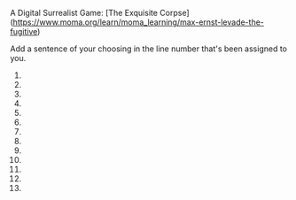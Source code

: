 A Digital Surrealist Game: [The Exquisite Corpse] (https://www.moma.org/learn/moma_learning/max-ernst-levade-the-fugitive)

Add a sentence of your choosing in the line number that's been assigned to you. 

1.
2.
3.
4.
5.
6.
7.
8.
9.
10.
11.
12.
13.
